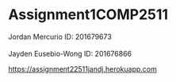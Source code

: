 # Assignment1COMP2511
Jordan Mercurio ID: 201679673
<br>
<br>
Jayden Eusebio-Wong ID: 201676866

https://assignment22511jandj.herokuapp.com

